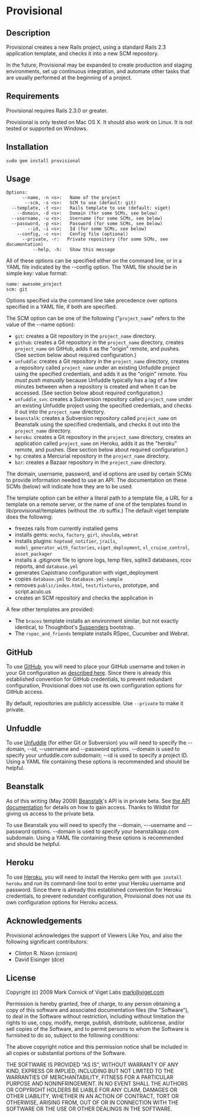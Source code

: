 # Provisional

## Description

Provisional creates a new Rails project, using a standard Rails 2.3 application template, and checks it into a new SCM repository.

In the future, Provisional may be expanded to create production and staging environments, set up continuous integration, and automate other tasks that are usually performed at the beginning of a project.

## Requirements

Provisional requires Rails 2.3.0 or greater.

Provisional is only tested on Mac OS X. It should also work on Linux. It is not tested or supported on Windows.

## Installation

    sudo gem install provisional

## Usage

    Options:
          --name, -n <s>:   Name of the project
           --scm, -s <s>:   SCM to use (default: git)
      --template, -t <s>:   Rails template to use (default: viget)
        --domain, -d <s>:   Domain (for some SCMs, see below)
      --username, -u <s>:   Username (for some SCMs, see below)
      --password, -p <s>:   Password (for some SCMs, see below)
            --id, -i <s>:   Id (for some SCMs, see below)
        --config, -c <s>:   Config file (optional)
          --private, -r:   Private repository (for some SCMs, see documentation)
              --help, -h:   Show this message

All of these options can be specified either on the command line, or in a YAML file indicated by the --config option. The YAML file should be in simple key: value format:

    name: awesome_project
    scm: git

Options specified via the command line take precedence over options specified in a YAML file, if both are specified.

The SCM option can be one of the following ("`project_name`" refers to the value of the --name option):

* `git`: creates a Git repository in the `project_name` directory.
* `github`: creates a Git repository in the `project_name` directory, creates `project_name` on GitHub, adds it as the "origin" remote, and pushes. (See section below about required configuration.)
* `unfuddle`: creates a Git repository in the `project_name` directory, creates a repository called `project_name` under an existing Unfuddle project using the specified credentials, and adds it as the "origin" remote. _You must push manually_ because Unfuddle typically has a lag of a few minutes between when a repository is created and when it can be accessed. (See section below about required configuration.)
* `unfuddle_svn`: creates a Subversion repository called `project_name` under an existing Unfuddle project using the specified credentials, and checks it out into the `project_name` directory.
* `beanstalk`: creates a Subversion repository called `project_name` on Beanstalk using the specified credentials, and checks it out into the `project_name` directory.
* `heroku`: creates a Git repository in the `project_name` directory, creates an application called `project_name` on Heroku, adds it as the "heroku" remote, and pushes. (See section below about required configuration.)
* `hg`: creates a Mercurial repository in the `project_name` directory.
* `bzr`: creates a Bazaar repository in the `project_name` directory.

The domain, username, password, and id options are used by certain SCMs to provide information needed to use an API. The documentation on these SCMs (below) will indicate how they are to be used.

The template option can be either a literal path to a template file, a URL for a template on a remote server, or the name of one of the templates found in lib/provisional/templates (without the .rb suffix.) The default viget template does the following:

* freezes rails from currently installed gems
* installs gems: `mocha`, `factory_girl`, `shoulda`, `webrat`
* installs plugins: `hoptoad_notifier`, `jrails`, `model_generator_with_factories`, `viget_deployment`, `vl_cruise_control`, `asset_packager`
* installs a .gitignore file to ignore logs, temp files, sqlite3 databases, rcov reports, and `database.yml`
* generates Capistrano configuration with viget_deployment
* copies `database.yml` to `database.yml-sample`
* removes `public/index.html`, `test/fixtures`, prototype, and script.aculo.us
* creates an SCM repository and checks the application in

A few other templates are provided:

* The `braces` template installs an environment similar, but not exactly identical, to Thoughtbot's [Suspenders](http://github.com/thoughtbot/suspenders) bootstrap.
* The `rspec_and_friends` template installs RSpec, Cucumber and Webrat.

## GitHub

To use [GitHub](http://github.com/), you will need to place your GitHub username and token in your Git configuration as [described here](http://github.com/guides/local-github-config). Since there is already this established convention for GitHub credentials, to prevent redundant configuration, Provisional does not use its own configuration options for GitHub access.

By default, repositories are publicly accessible. Use `--private` to make it private.

## Unfuddle

To use [Unfuddle](http://unfuddle.com/) (for either Git or Subversion) you will need to specify the --domain, --id, --username and --password options. --domain is used to specify your unfuddle.com subdomain; --id is used to specify a project ID. Using a YAML file containing these options is recommended and should be helpful.

## Beanstalk

As of this writing (May 2009) [Beanstalk](http://beanstalkapp.com/)'s API is in private beta. See [the API documentation](http://api.beanstalkapp.com/) for details on how to gain access. Thanks to Wildbit for giving us access to the private beta.

To use Beanstalk you will need to specify the --domain, ---username and --password options. --domain is used to specify your beanstalkapp.com subdomain. Using a YAML file containing these options is recommended and should be helpful.

## Heroku

To use [Heroku](http://heroku.com/), you will need to install the Heroku gem with `gem install heroku` and run its command-line tool to enter your Heroku username and password. Since there is already this established convention for Heroku credentials, to prevent redundant configuration, Provisional does not use its own configuration options for Heroku access.

## Acknowledgements

Provisional acknowledges the support of Viewers Like You, and also the following significant contributors:

* Clinton R. Nixon (crnixon)
* David Eisinger (dce)

## License

Copyright (c) 2009 Mark Cornick of Viget Labs <mark@viget.com>

Permission is hereby granted, free of charge, to any person obtaining a copy of this software and associated documentation files (the "Software"), to deal in the Software without restriction, including without limitation the rights to use, copy, modify, merge, publish, distribute, sublicense, and/or sell copies of the Software, and to permit persons to whom the Software is furnished to do so, subject to the following conditions:

The above copyright notice and this permission notice shall be included in all copies or substantial portions of the Software.

THE SOFTWARE IS PROVIDED "AS IS", WITHOUT WARRANTY OF ANY KIND, EXPRESS OR IMPLIED, INCLUDING BUT NOT LIMITED TO THE WARRANTIES OF MERCHANTABILITY, FITNESS FOR A PARTICULAR PURPOSE AND NONINFRINGEMENT. IN NO EVENT SHALL THE AUTHORS OR COPYRIGHT HOLDERS BE LIABLE FOR ANY CLAIM, DAMAGES OR OTHER LIABILITY, WHETHER IN AN ACTION OF CONTRACT, TORT OR OTHERWISE, ARISING FROM, OUT OF OR IN CONNECTION WITH THE SOFTWARE OR THE USE OR OTHER DEALINGS IN THE SOFTWARE.
